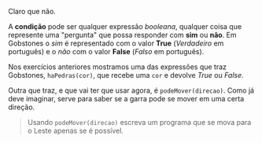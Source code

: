 Claro que não.

A **condição** pode ser qualquer expressão _booleana_, qualquer coisa que represente uma "pergunta" que possa responder com **sim** ou **não**. Em Gobstones o _sim_ é representado com o valor **True** (_Verdadeiro_ em português) e o _não_ com o valor **False** (_Falso_ em português).

Nos exercícios anteriores mostramos uma das expressões que traz Gobstones, `haPedras(cor)`, que recebe uma `cor` e devolve _True_ ou _False_.

Outra que traz, e que vai ter que usar agora, é `podeMover(direcao)`. Como já deve imaginar, serve para saber se a garra pode se mover em uma certa direção.

> Usando `podeMover(direcao)` escreva um programa que se mova para o Leste apenas se é possível.
